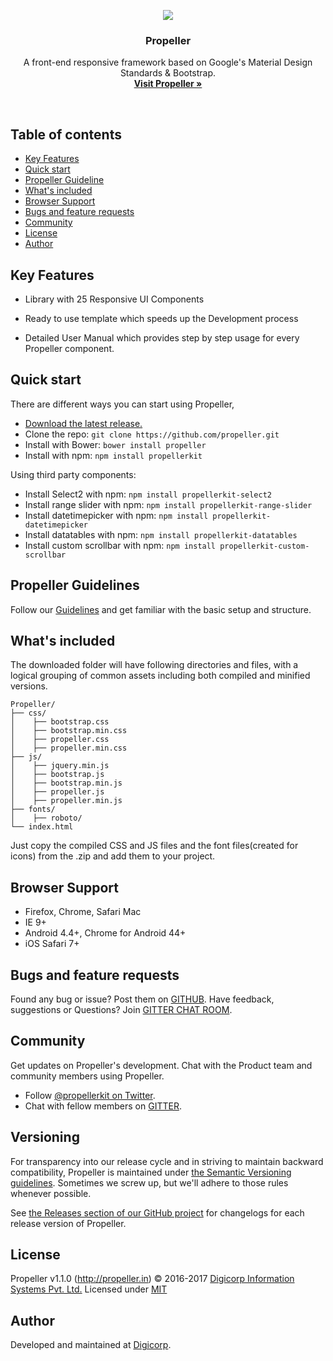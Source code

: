 <p align="center">
  <a href="http://propeller.in/">
    <img src="http://propeller.in/assets/landing-page/images/banner-propeller-logo.png" />
  </a>

  <h3 align="center">Propeller</h3>

  <p align="center">
    A front-end responsive framework 
    based on Google's Material Design Standards & Bootstrap.  
    <br>
    <a href="http://propeller.in/"><strong>Visit Propeller &raquo;</strong></a>
  </p>
</p>

<br>

## Table of contents

- [Key Features](#key-features)
- [Quick start](#quick-start)
- [Propeller Guideline](#propeller-guideline)
- [What's included](#whats-included)
- [Browser Support](#browser-support)
- [Bugs and feature requests](#bugs-and-feature-requests)
- [Community](#community)
- [License](#license)
- [Author](#author)


## Key Features

- Library with 25 Responsive UI Components

- Ready to use template which speeds up the Development process 

- Detailed User Manual which provides step by step usage for every Propeller component.


## Quick start

There are different ways you can start using Propeller,

- [Download the latest release.](https://github.com/digicorp/propeller/blob/master/archive/pmd-1.1.0.zip)
- Clone the repo: `git clone https://github.com/propeller.git`
- Install with Bower: `bower install propeller`
- Install with npm: `npm install propellerkit`

Using third party components:

- Install Select2 with npm: `npm install propellerkit-select2`
- Install range slider with npm: `npm install propellerkit-range-slider`
- Install datetimepicker with npm: `npm install propellerkit-datetimepicker`
- Install datatables with npm: `npm install propellerkit-datatables`
- Install custom scrollbar with npm: `npm install propellerkit-custom-scrollbar`


## Propeller Guidelines

Follow our [Guidelines](http://propeller.in/docs/index.php) and get familiar with the basic setup and structure.


## What's included

 The downloaded folder will have following directories and files, with a logical grouping of common assets including both compiled and minified versions.

```
Propeller/
├── css/
│    ├── bootstrap.css
│    ├── bootstrap.min.css
│    ├── propeller.css
│    ├── propeller.min.css
├── js/
│    ├── jquery.min.js
│    ├── bootstrap.js
│    ├── bootstrap.min.js
│    ├── propeller.js
│    ├── propeller.min.js
├── fonts/
│    ├── roboto/
└── index.html
```

Just copy the compiled CSS and JS files and the font files(created for icons) from the .zip and add them to your project.


## Browser Support

- Firefox, Chrome, Safari Mac
- IE 9+
- Android 4.4+, Chrome for Android 44+
- iOS Safari 7+


## Bugs and feature requests

Found any bug or issue? Post them on [GITHUB](https://github.com/digicorp/propeller/issues).
Have feedback, suggestions or Questions? Join [GITTER CHAT ROOM](https://gitter.im/Propeller-Material-Design-Bootstrap-Framework/Support).


## Community

Get updates on Propeller's development. Chat with the Product team and community members using Propeller.

- Follow [@propellerkit on Twitter](https://twitter.com/PropellerKit).
- Chat with fellow members on [GITTER](https://gitter.im/Propeller-Material-Design-Bootstrap-Framework/Support).


## Versioning

For transparency into our release cycle and in striving to maintain backward compatibility, Propeller is maintained under [the Semantic Versioning guidelines](http://semver.org/). Sometimes we screw up, but we'll adhere to those rules whenever possible.

See [the Releases section of our GitHub project](https://github.com/digicorp/propeller/releases) for changelogs for each release version of Propeller.


## License

Propeller v1.1.0 (http://propeller.in)
© 2016-2017 [Digicorp Information Systems Pvt. Ltd.](https://www.digi-corp.com/)
Licensed under [MIT](https://github.com/digicorp/propeller/blob/master/LICENSE)


## Author

Developed and maintained at [Digicorp](https://www.digi-corp.com/).
